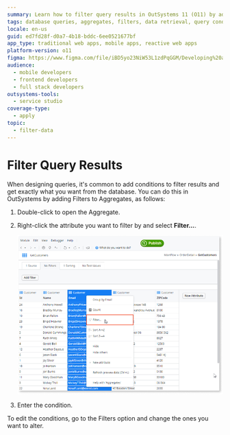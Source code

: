 ```yaml
---
summary: Learn how to filter query results in OutSystems 11 (O11) by adding conditions to Aggregates.
tags: database queries, aggregates, filters, data retrieval, query conditions
locale: en-us
guid: ed7fd28f-d0a7-4b18-bddc-6ee0521677bf
app_type: traditional web apps, mobile apps, reactive web apps
platform-version: o11
figma: https://www.figma.com/file/iBD5yo23NiW53L1zdPqGGM/Developing%20an%20Application?node-id=173:0
audience:
  - mobile developers
  - frontend developers
  - full stack developers
outsystems-tools:
  - service studio
coverage-type:
  - apply
topic:
  - filter-data
---
```


# Filter Query Results

When designing queries, it's common to add conditions to filter results and get exactly what you want from the database. You can do this in OutSystems by adding Filters to Aggregates, as follows:

1. Double-click to open the Aggregate.
1. Right-click the attribute you want to filter by and select **Filter...**.

    ![Screenshot showing how to add a filter to an Aggregate in OutSystems](images/filter-query.png "Adding a Filter to an Aggregate")

1. Enter the condition. 

To edit the conditions, go to the Filters option and change the ones you want to alter.
